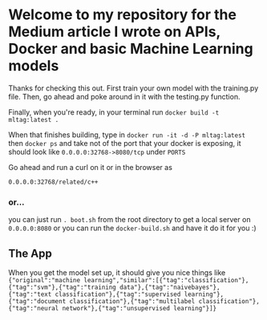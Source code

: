# Welcome to my repository for the Medium article I wrote on APIs, Docker and basic Machine Learning models

Thanks for checking this out. First train your own model with the training.py file.
Then, go ahead and poke around in it with the testing.py function.

Finally, when you're ready, in your terminal run `docker build -t mltag:latest .`

When that finishes building, type in `docker run -it -d -P mltag:latest` then `docker ps` and take not of the port
that your docker is exposing, it should look like `0.0.0.0:32768->8080/tcp` under `PORTS`

Go ahead and run a curl on it or in the browser as

`0.0.0.0:32768/related/c++`

### or...

you can just run `. boot.sh` from the root directory to get a local server on `0.0.0.0:8080` or you can run 
the `docker-build.sh` and have it do it for you :)

## The App
When you get the model set up, it should give you nice things like ```{"original":"machine learning","similar":[{"tag":"classification"},{"tag":"svm"},{"tag":"training data"},{"tag":"naivebayes"},{"tag":"text classification"},{"tag":"supervised learning"},{"tag":"document classification"},{"tag":"multilabel classification"},{"tag":"neural network"},{"tag":"unsupervised learning"}]}```

